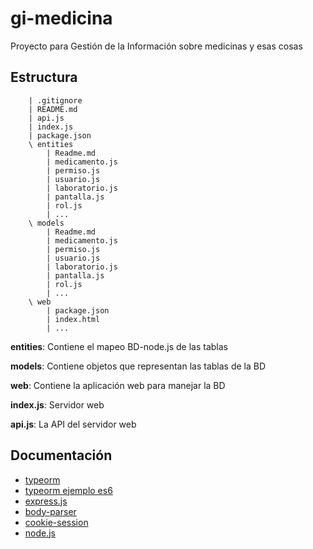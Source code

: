 # gi-medicina
Proyecto para Gestión de la Información sobre medicinas y esas cosas

## Estructura
```
    | .gitignore
    | README.md
    | api.js
    | index.js
    | package.json
    \ entities
        | Readme.md
        | medicamento.js
        | permiso.js
        | usuario.js
        | laboratorio.js
        | pantalla.js
        | rol.js
        | ...
    \ models
        | Readme.md
        | medicamento.js
        | permiso.js
        | usuario.js
        | laboratorio.js
        | pantalla.js
        | rol.js
        | ...
    \ web
        | package.json
        | index.html
        | ...
```

**entities**: Contiene el mapeo BD-node.js de las tablas

**models**: Contiene objetos que representan las tablas de la BD

**web**: Contiene la aplicación web para manejar la BD

**index.js**: Servidor web

**api.js**: La API del servidor web

## Documentación

 - [typeorm](https://github.com/typeorm/typeorm)
 - [typeorm ejemplo es6](https://github.com/typeorm/javascript-example/tree/master/src/app3-es6)
 - [express.js](http://expressjs.com/en/4x/api.html)
 - [body-parser](http://expressjs.com/en/resources/middleware/body-parser.html)
 - [cookie-session](http://expressjs.com/en/resources/middleware/cookie-session.html)
 - [node.js](https://nodejs.org/api/)
